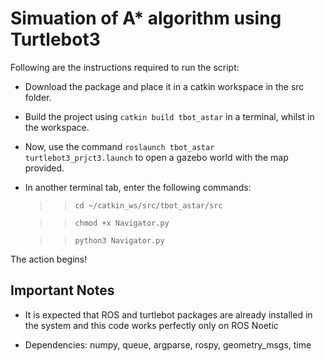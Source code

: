 # Simuation of A* algorithm using Turtlebot3
Following are the instructions required to run the script:

* Download the package and place it in a catkin workspace in the src folder.

* Build the project using `catkin build tbot_astar` in a terminal, whilst in the workspace.

* Now, use the command `roslaunch tbot_astar turtlebot3_prjct3.launch` to open a gazebo world with the map provided.

* In another terminal tab, enter the following commands:

    >> `cd ~/catkin_ws/src/tbot_astar/src` 

    >> `chmod +x Navigator.py`

    >> `python3 Navigator.py`

The action begins!

## Important Notes

* It is expected that ROS and turtlebot packages are already installed in the system and this code works perfectly only on ROS Noetic

* Dependencies: numpy, queue, argparse, rospy, geometry_msgs, time
